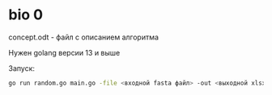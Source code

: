 # bio 0
concept.odt - файл с описанием алгоритма

Нужен golang версии 13 и выше

Запуск:
```bash
go run random.go main.go -file <входной fasta файл> -out <выходной xlsx файл> -n <число. количество взятых строк>
```
